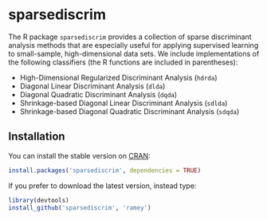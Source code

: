 # sparsediscrim

The R package `sparsediscrim` provides a collection of sparse discriminant analysis methods that are especially useful for applying supervised learning to small-sample, high-dimensional data sets. We include implementations of the following classifiers (the R functions are included in parentheses):

* High-Dimensional Regularized Discriminant Analysis (`hdrda`)
* Diagonal Linear Discriminant Analysis (`dlda`)
* Diagonal Quadratic Discriminant Analysis (`dqda`)
* Shrinkage-based Diagonal Linear Discriminant Analysis (`sdlda`)
* Shrinkage-based Diagonal Quadratic Discriminant Analysis (`sdqda`)


## Installation

You can install the stable version on [CRAN](http://cran.r-project.org/package=sparsediscrim):

```r
install.packages('sparsediscrim', dependencies = TRUE)
```

If you prefer to download the latest version, instead type:

```r
library(devtools)
install_github('sparsediscrim', 'ramey')
```
